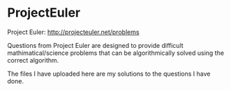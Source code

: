 ProjectEuler
============

Project Euler: http://projecteuler.net/problems

Questions from Project Euler are designed to provide difficult 
mathimatical/science problems that can be algorithmically solved 
using the correct algorithm.

The files I have uploaded here are my solutions to the questions I
have done.
